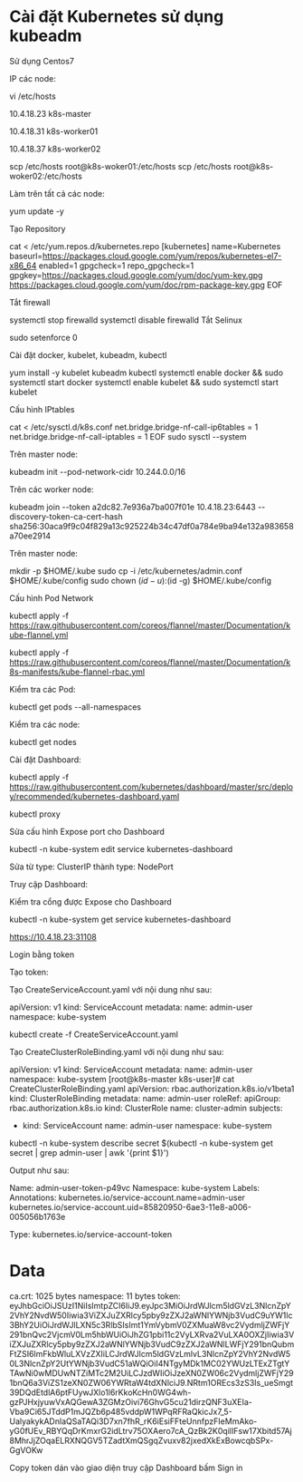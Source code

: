 # Cài đặt Kubernetes sử dụng kubeadm

Sử dụng Centos7

IP các node:

vi /etc/hosts

10.4.18.23	k8s-master

10.4.18.31	k8s-worker01

10.4.18.37	k8s-worker02

scp /etc/hosts root@k8s-woker01:/etc/hosts
scp /etc/hosts root@k8s-woker02:/etc/hosts

Làm trên tất cả các node:

yum update -y

Tạo Repository

cat <<EOF > /etc/yum.repos.d/kubernetes.repo
[kubernetes]
name=Kubernetes
baseurl=https://packages.cloud.google.com/yum/repos/kubernetes-el7-x86_64
enabled=1
gpgcheck=1
repo_gpgcheck=1
gpgkey=https://packages.cloud.google.com/yum/doc/yum-key.gpg https://packages.cloud.google.com/yum/doc/rpm-package-key.gpg
EOF

Tắt firewall

systemctl stop firewalld
systemctl disable firewalld
Tắt Selinux

sudo setenforce 0

Cài đặt docker, kubelet, kubeadm, kubectl

yum install -y kubelet kubeadm kubectl
systemctl enable docker && sudo systemctl start docker
systemctl enable kubelet && sudo systemctl start kubelet

Cấu hình IPtables

cat <<EOF >  /etc/sysctl.d/k8s.conf
net.bridge.bridge-nf-call-ip6tables = 1
net.bridge.bridge-nf-call-iptables = 1
EOF
sudo sysctl --system

Trên master node:

kubeadm init --pod-network-cidr 10.244.0.0/16

Trên các worker node:

kubeadm join --token a2dc82.7e936a7ba007f01e 10.4.18.23:6443 --discovery-token-ca-cert-hash sha256:30aca9f9c04f829a13c925224b34c47df0a784e9ba94e132a983658a70ee2914

Trên master node:

mkdir -p $HOME/.kube
sudo cp -i /etc/kubernetes/admin.conf $HOME/.kube/config
sudo chown $(id -u):$(id -g) $HOME/.kube/config

Cấu hình Pod Network

kubectl apply -f https://raw.githubusercontent.com/coreos/flannel/master/Documentation/kube-flannel.yml

kubectl apply -f https://raw.githubusercontent.com/coreos/flannel/master/Documentation/k8s-manifests/kube-flannel-rbac.yml

Kiểm tra các Pod:

kubectl get pods --all-namespaces

Kiểm tra các node:

kubectl get nodes

Cài đặt Dashboard:

kubectl apply -f https://raw.githubusercontent.com/kubernetes/dashboard/master/src/deploy/recommended/kubernetes-dashboard.yaml

kubectl proxy

Sửa cấu hình Expose port cho Dashboard

kubectl -n kube-system edit service kubernetes-dashboard

Sửa từ type: ClusterIP thành type: NodePort

Truy cập Dashboard:

Kiểm tra cổng được Expose cho Dashboard

kubectl -n kube-system get service kubernetes-dashboard

https://10.4.18.23:31108

Login bằng token

Tạo token:

Tạo CreateServiceAccount.yaml với nội dung như sau:

apiVersion: v1
kind: ServiceAccount
metadata:
  name: admin-user
  namespace: kube-system

kubectl create -f CreateServiceAccount.yaml

Tạo CreateClusterRoleBinding.yaml với nội dung như sau:

apiVersion: v1
kind: ServiceAccount
metadata:
  name: admin-user
  namespace: kube-system
[root@k8s-master k8s-user]# cat CreateClusterRoleBinding.yaml 
apiVersion: rbac.authorization.k8s.io/v1beta1
kind: ClusterRoleBinding
metadata:
  name: admin-user
roleRef:
  apiGroup: rbac.authorization.k8s.io
  kind: ClusterRole
  name: cluster-admin
subjects:
- kind: ServiceAccount
  name: admin-user
  namespace: kube-system

kubectl -n kube-system describe secret $(kubectl -n kube-system get secret | grep admin-user | awk '{print $1}')

Output như sau:

Name:         admin-user-token-p49vc
Namespace:    kube-system
Labels:       <none>
Annotations:  kubernetes.io/service-account.name=admin-user
              kubernetes.io/service-account.uid=85820950-6ae3-11e8-a006-005056b1763e

Type:  kubernetes.io/service-account-token

Data
====
ca.crt:     1025 bytes
namespace:  11 bytes
token:      eyJhbGciOiJSUzI1NiIsImtpZCI6IiJ9.eyJpc3MiOiJrdWJlcm5ldGVzL3NlcnZpY2VhY2NvdW50Iiwia3ViZXJuZXRlcy5pby9zZXJ2aWNlYWNjb3VudC9uYW1lc3BhY2UiOiJrdWJlLXN5c3RlbSIsImt1YmVybmV0ZXMuaW8vc2VydmljZWFjY291bnQvc2VjcmV0Lm5hbWUiOiJhZG1pbi11c2VyLXRva2VuLXA0OXZjIiwia3ViZXJuZXRlcy5pby9zZXJ2aWNlYWNjb3VudC9zZXJ2aWNlLWFjY291bnQubmFtZSI6ImFkbWluLXVzZXIiLCJrdWJlcm5ldGVzLmlvL3NlcnZpY2VhY2NvdW50L3NlcnZpY2UtYWNjb3VudC51aWQiOiI4NTgyMDk1MC02YWUzLTExZTgtYTAwNi0wMDUwNTZiMTc2M2UiLCJzdWIiOiJzeXN0ZW06c2VydmljZWFjY291bnQ6a3ViZS1zeXN0ZW06YWRtaW4tdXNlciJ9.NRtm1OREcs3zS3Is_ueSmgt39DQdEtdlA6ptFUywJXlo1l6rKkoKcHn0WG4wh-gzPJHxjyuwVxAQGewA3ZGMzOivi76GhvG5cu21dirzQNF3uXEIa-Vba9Ci65JTddP1mJQZb6p485vddpW1WPqRFRaQkicJx7_5-UalyakykADnlaQSaTAQi3D7xn7fhR_rK6iEsiFFteUnnfpzFIeMmAko-yG0fUEv_RBYQqDrKmxrG2idLtrv75OXAero7cA_QzBk2K0qilIFsw17Xbitd57Aj8MhrJjZOqaELRXNQGV5TZadtXmQSgqZvuxv82jxedXkExBowcqbSPx-GgVOKw

Copy token dán vào giao diện truy cập Dashboard bấm Sign in

